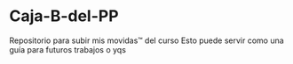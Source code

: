 # Caja-B-del-PP
Repositorio para subir mis movidas™ del curso
Esto puede servir como una guía para futuros trabajos o yqs

